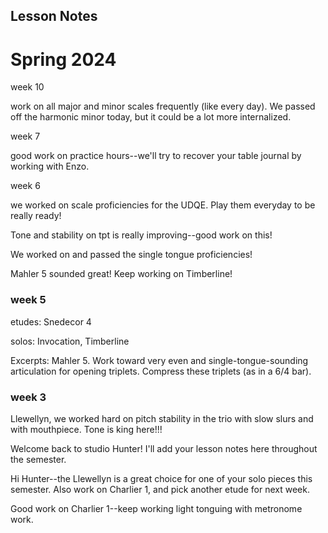 ## Lesson Notes

# Spring 2024

week 10

work on all major and minor scales frequently (like every day). We passed off the harmonic minor today, but it could be a lot more internalized.



week 7

good work on practice hours--we'll try to recover your table journal by working with Enzo.

week 6

we worked on scale proficiencies for the UDQE. Play them everyday to be really ready!

Tone and stability on tpt is really improving--good work on this!

We worked on and passed the single tongue proficiencies!&#x20;

Mahler 5 sounded great! Keep working on Timberline!

### week 5

etudes: Snedecor 4

solos: Invocation, Timberline

Excerpts: Mahler 5. Work toward very even and single-tongue-sounding articulation for opening triplets. Compress these triplets (as in a 6/4 bar).&#x20;

### week 3

Llewellyn, we worked hard on pitch stability in the trio with slow slurs and with mouthpiece. Tone is king here!!!

Welcome back to studio Hunter! I'll add your lesson notes here throughout the semester.

Hi Hunter--the Llewellyn is a great choice for one of your solo pieces this semester. Also work on Charlier 1, and pick another etude for next week.

Good work on Charlier 1--keep working light tonguing with metronome work.